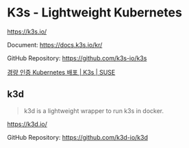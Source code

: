 # K3s - Lightweight Kubernetes

<https://k3s.io/>

Document: <https://docs.k3s.io/kr/>

GitHub Repository: <https://github.com/k3s-io/k3s>

[경량 인증 Kubernetes 배포 | K3s | SUSE](https://www.suse.com/ko-kr/products/k3s/)

## k3d

> k3d is a lightweight wrapper to run k3s in docker.

<https://k3d.io/>

GitHub Repository: <https://github.com/k3d-io/k3d>
